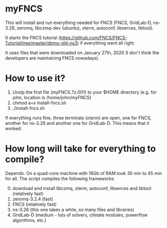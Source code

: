 # myFNCS

This will install and run everything needed for FNCS (FNCS, GridLab-D, ns-3.26, zeromq, libczmq-dev (ubuntu), xterm, autoconf, libxerces, libtool).

It starts the FNCS tutorial (https://github.com/FNCS/FNCS-Tutorial/tree/master/demo-gld-ns3) if everything went all right.

It uses files that were downloaded on January 27th, 2020 (I don't think the developers are maintaining FNCS nowadays).

# How to use it?
1. Unzip the first file (myFNCS.7z.001) to your $HOME directory (e.g. for john, location is /home/john/myFNCS)
2. chmod a+x install-fncs.sh
3. ./install-fncs.sh

If everything runs fine, three terminals (xterm) are open, one for FNCS, another for ns-3.26 and another one for GridLab-D.
This means that it worked.

# How long will take for everything to compile?
Depends. On a quad-core machine with 16Gb of RAM took 30 min to 45 min for all.
The script compiles the following frameworks:

0. download and install libczmq, xterm, autoconf, libxerces and libtool (relatively fast)
1. zeromq-3.2.4 (fast)
2. FNCS (relatively fast)
3. ns-3.26 (this one takes a while, so many files and libraries)
4. GridLab-D (medium - lots of solvers, climate modules, powerflow algorithms, etc.)

